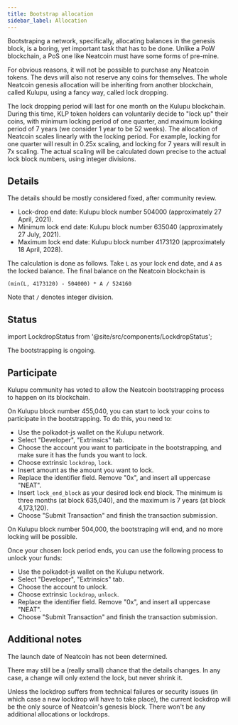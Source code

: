 ```yaml
---
title: Bootstrap allocation
sidebar_label: Allocation
---
```


Bootstraping a network, specifically, allocating balances in the genesis
block, is a boring, yet important task that has to be done. Unlike a PoW
blockchain, a PoS one like Neatcoin must have some forms of pre-mine.

For obvious reasons, it will not be possible to purchase any Neatcoin tokens. The
devs will also not reserve any coins for themselves. The whole Neatcoin genesis
allocation will be inheriting from another blockchain, called Kulupu, using a
fancy way, called lock dropping.

The lock dropping period will last for one month on the Kulupu blockchain.
During this time, KLP token holders can voluntarily decide to "lock up" their
coins, with minimum locking period of one quarter, and maximum locking period of 7
years (we consider 1 year to be 52 weeks). The allocation of Neatcoin scales
linearly with the locking period. For example, locking for one quarter will result
in 0.25x scaling, and locking for 7 years will result in 7x scaling. The actual
scaling will be calculated down precise to the actual lock block numbers, using
integer divisions.

## Details

The details should be mostly considered fixed, after community review.

* Lock-drop end date: Kulupu block number 504000 (approximately 27 April, 2021).
* Minimum lock end date: Kulupu block number 635040 (approximately 27 July, 2021).
* Maximum lock end date: Kulupu block number 4173120 (approximately 18 April, 2028).

The calculation is done as follows. Take `L` as your lock end date, and `A` as
the locked balance. The final balance on the Neatcoin blockchain is

```
(min(L, 4173120) - 504000) * A / 524160
```

Note that `/` denotes integer division.

## Status

import LockdropStatus from '@site/src/components/LockdropStatus';

The bootstrapping is ongoing. <LockdropStatus />

## Participate

Kulupu community has voted to allow the Neatcoin bootstrapping process to happen
on its blockchain.

On Kulupu block number 455,040, you can start to lock your coins to participate
in the bootstrapping. To do this, you need to:

* Use the polkadot-js wallet on the Kulupu network.
* Select "Developer", "Extrinsics" tab.
* Choose the account you want to participate in the bootstrapping, and make sure
  it has the funds you want to lock.
* Choose extrinsic `lockdrop`, `lock`.
* Insert amount as the amount you want to lock.
* Replace the identifier field. Remove "0x", and insert all uppercase "NEAT".
* Insert `lock_end_block` as your desired lock end block. The minimum is three
  months (at block 635,040), and the maximum is 7 years (at block 4,173,120).
* Choose "Submit Transaction" and finish the transaction submission.

On Kulupu block number 504,000, the bootstraping will end, and no more locking
will be possible.

Once your chosen lock period ends, you can use the following process to unlock
your funds:

* Use the polkadot-js wallet on the Kulupu network.
* Select "Developer", "Extrinsics" tab.
* Choose the account to unlock.
* Choose extrinsic `lockdrop`, `unlock`.
* Replace the identifier field. Remove "0x", and insert all uppercase "NEAT".
* Choose "Submit Transaction" and finish the transaction submission.

## Additional notes

The launch date of Neatcoin has not been determined.

There may still be a (really small) chance that the details changes. In any
case, a change will only extend the lock, but never shrink it.

Unless the lockdrop suffers from technical failures or security issues (in which
case a new lockdrop will have to take place), the current lockdrop will be the
only source of Neatcoin's genesis block. There won't be any additional
allocations or lockdrops.